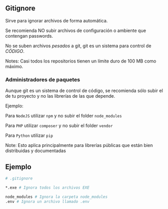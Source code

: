 
## Gitignore

Sirve para ignorar archivos de forma automática.

Se recomienda NO subir archivos de configuración o ambiente que contengan passwords.


No se suben archivos *pesados* a git, git es un sistema para control de *CÓDIGO*.

Notes: Casi todos los repositorios tienen un límite duro de 100 MB como máximo.


### Administradores de paquetes

Aunque git es un sistema de control de código, se recomienda sólo subir el de tu proyecto y no las librerías de las que depende.


Ejemplo:

Para `NodeJS` utilizar `npm` y no subir el folder `node_modules`

Para `PHP` utilizar `composer` y no subir el folder `vendor`

Para `Python` utilizar `pip`

Note: Esto aplica principalmente para librerías públicas que están bien distribuidas y documentadas


## Ejemplo

```bash
# .gitignore

*.exe # Ignora todos los archivos EXE

node_modules # Ignora la carpeta node_modules
.env # Ignora un archivo llamado .env
```
